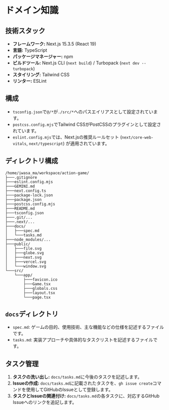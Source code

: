 # ドメイン知識

## 技術スタック

*   **フレームワーク:** Next.js 15.3.5 (React 19)
*   **言語:** TypeScript
*   **パッケージマネージャー:** npm
*   **ビルドツール:** Next.js CLI (`next build`) / Turbopack (`next dev --turbopack`)
*   **スタイリング:** Tailwind CSS
*   **リンター:** ESLint

## 構成

*   `tsconfig.json`で`@/*`が`./src/*`へのパスエイリアスとして設定されています。
*   `postcss.config.mjs`でTailwind CSSがPostCSSのプラグインとして設定されています。
*   `eslint.config.mjs`では、Next.jsの推奨ルールセット (`next/core-web-vitals`, `next/typescript`) が適用されています。

## ディレクトリ構成

```
/home/iwasa_ma/workspace/action-game/
├───.gitignore
├───eslint.config.mjs
├───GEMINI.md
├───next.config.ts
├───package-lock.json
├───package.json
├───postcss.config.mjs
├───README.md
├───tsconfig.json
├───.git/...
├───.next/...
├───docs/
│   ├───spec.md
│   └───tasks.md
├───node_modules/...
├───public/
│   ├───file.svg
│   ├───globe.svg
│   ├───next.svg
│   ├───vercel.svg
│   └───window.svg
└───src/
    └───app/
        ├───favicon.ico
        ├───Game.tsx
        ├───globals.css
        ├───layout.tsx
        └───page.tsx
```

## `docs`ディレクトリ

*   `spec.md`: ゲームの目的、使用技術、主な機能などの仕様を記述するファイルです。
*   `tasks.md`: 実装アプローチや具体的なタスクリストを記述するファイルです。

## タスク管理

1.  **タスクの洗い出し:** `docs/tasks.md`に今後のタスクを記述します。
2.  **Issueの作成:** `docs/tasks.md`に記載されたタスクを、`gh issue create`コマンドを使用してGitHubのIssueとして登録します。
3.  **タスクとIssueの関連付け:** `docs/tasks.md`の各タスクに、対応するGitHub Issueへのリンクを追記します。